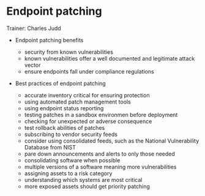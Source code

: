 # Endpoint patching

Trainer: Charles Judd


- Endpoint patching benefits
  - security from known vulnerabilities
  - known vulnerabilities offer a well documented and legitimate attack vector
  - ensure endpoints fall under compliance regulations


- Best practices of endpoint patching
  - accurate inventory critical for ensuring protection
  - using automated patch management tools
  - using endpoint status reporting
  - testing patches in a sandbox environmen before deployment
  - checking for unexpected or adverse consequence
  - test rollback abilities of patches
  - subscribing to vendor security feeds
  - consider using consolidated feeds, such as the National Vulnerability Database from NIST
  - pare down announcements and alerts to only those needed
  - consolidating software when possible
  - multiple versions of a software meaning more vulnerabilities
  - assigning assets to a risk category
  - understanding which systems are most critical
  - more exposed assets should get priority patching



